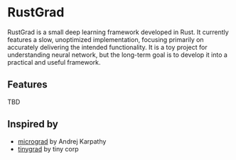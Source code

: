# RustGrad

RustGrad is a small deep learning framework developed in Rust. It currently features a slow, unoptimized implementation, focusing primarily on accurately delivering the intended functionality. It is a toy project for understanding neural network, but the long-term goal is to develop it into a practical and useful framework.

## Features

TBD

## Inspired by

- [micrograd](https://github.com/karpathy/micrograd) by Andrej Karpathy
- [tinygrad](https://github.com/tinygrad/tinygrad) by tiny corp